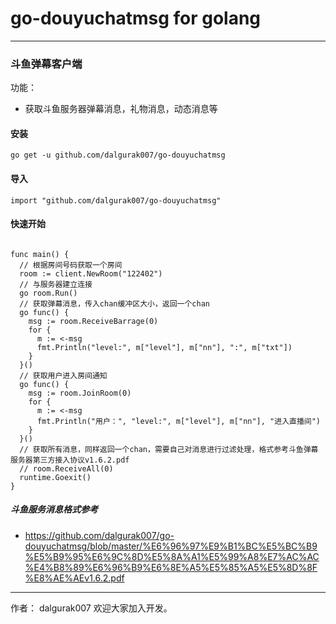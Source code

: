 # go-douyuchatmsg for golang
___
### 斗鱼弹幕客户端

功能：
- 获取斗鱼服务器弹幕消息，礼物消息，动态消息等
#### 安装

```
go get -u github.com/dalgurak007/go-douyuchatmsg
```
#### 导入

```
import "github.com/dalgurak007/go-douyuchatmsg"
```
#### 快速开始

```

func main() {
  // 根据房间号码获取一个房间
  room := client.NewRoom("122402")
  // 与服务器建立连接
  go room.Run()
  // 获取弹幕消息，传入chan缓冲区大小，返回一个chan
  go func() {
    msg := room.ReceiveBarrage(0)
    for {
      m := <-msg
      fmt.Println("level:", m["level"], m["nn"], ":", m["txt"])
    }
  }()
  // 获取用户进入房间通知
  go func() {
    msg := room.JoinRoom(0)
    for {
      m := <-msg
      fmt.Println("用户：", "level:", m["level"], m["nn"], "进入直播间")
    }
  }()
  // 获取所有消息，同样返回一个chan，需要自己对消息进行过滤处理，格式参考斗鱼弹幕服务器第三方接入协议v1.6.2.pdf
  // room.ReceiveAll(0)
  runtime.Goexit()
}

```

##### 斗鱼服务消息格式参考

* https://github.com/dalgurak007/go-douyuchatmsg/blob/master/%E6%96%97%E9%B1%BC%E5%BC%B9%E5%B9%95%E6%9C%8D%E5%8A%A1%E5%99%A8%E7%AC%AC%E4%B8%89%E6%96%B9%E6%8E%A5%E5%85%A5%E5%8D%8F%E8%AE%AEv1.6.2.pdf


___
作者： dalgurak007
欢迎大家加入开发。